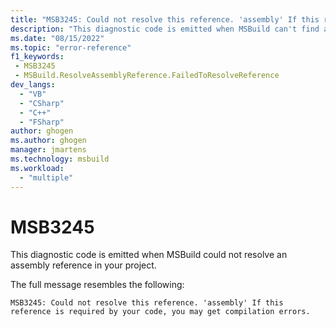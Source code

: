 ```yaml
---
title: "MSB3245: Could not resolve this reference. 'assembly' If this reference is required by your code, you may get compilation errors."
description: "This diagnostic code is emitted when MSBuild can't find an assembly referenced in your project."
ms.date: "08/15/2022"
ms.topic: "error-reference"
f1_keywords:
 - MSB3245
 - MSBuild.ResolveAssemblyReference.FailedToResolveReference
dev_langs:
  - "VB"
  - "CSharp"
  - "C++"
  - "FSharp"
author: ghogen
ms.author: ghogen
manager: jmartens
ms.technology: msbuild
ms.workload:
  - "multiple"
---
```

# MSB3245

This diagnostic code is emitted when MSBuild could not resolve an assembly reference in your project.

The full message resembles the following:

```output
MSB3245: Could not resolve this reference. 'assembly' If this reference is required by your code, you may get compilation errors.
```
